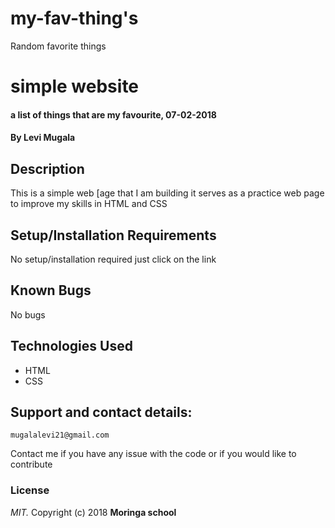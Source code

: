 # my-fav-thing's
Random favorite things 

# simple website
#### a list of things that are my favourite, 07-02-2018

#### By **Levi Mugala**

## Description
This is a simple web [age that I am building it serves as a practice web page to improve my skills in HTML and CSS 

## Setup/Installation Requirements
No setup/installation required just click on the link

## Known Bugs
No bugs 

## Technologies Used
* HTML
* CSS

## Support and contact details: 

`mugalalevi21@gmail.com`

Contact me if you have any issue with the code or if you would like to contribute

### License
*MIT.*
Copyright (c) 2018 **Moringa school**
